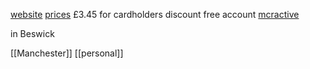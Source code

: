 
[website](https://www.better.org.uk/leisure-centre/manchester/east-manchester)
[prices](https://www.better.org.uk/leisure-centre/manchester/east-manchester/prices) £3.45 for cardholders
discount free account [mcractive](https://www.mcractive.com/)

in Beswick

[[Manchester]]
[[personal]]
